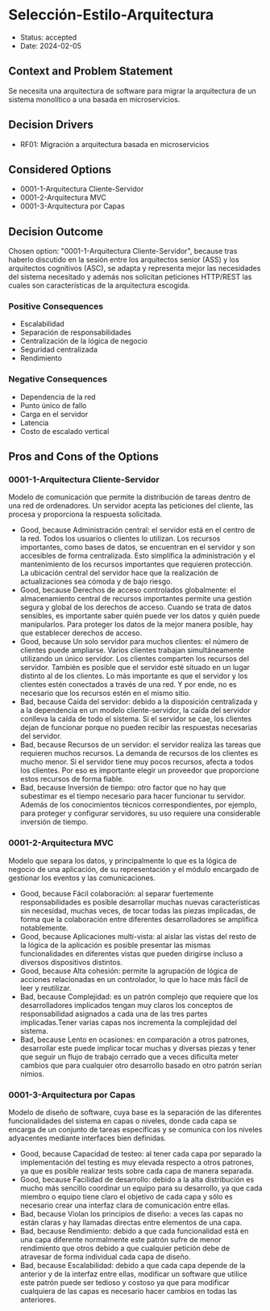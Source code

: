 # Selección-Estilo-Arquitectura

* Status: accepted
* Date: 2024-02-05

## Context and Problem Statement

Se necesita una arquitectura de software para migrar la arquitectura de un sistema monolítico a una basada en microservicios.

## Decision Drivers

* RF01: Migración a arquitectura basada en microservicios

## Considered Options

* 0001-1-Arquitectura Cliente-Servidor
* 0001-2-Arquitectura MVC
* 0001-3-Arquitectura por Capas

## Decision Outcome

Chosen option: "0001-1-Arquitectura Cliente-Servidor", because tras haberlo discutido en la sesión entre los arquitectos senior (ASS) y los arquitectos cognitivos (ASC), se adapta y representa mejor las necesidades del sistema necesitado y además nos solicitan peticiones HTTP/REST las cuales son características de la arquitectura escogida.

### Positive Consequences

* Escalabilidad
* Separación de responsabilidades
* Centralización de la lógica de negocio
* Seguridad centralizada
* Rendimiento

### Negative Consequences

* Dependencia de la red
* Punto único de fallo
* Carga en el servidor
* Latencia
* Costo de escalado vertical

## Pros and Cons of the Options

### 0001-1-Arquitectura Cliente-Servidor

Modelo de comunicación que permite la distribución de tareas dentro de una red de ordenadores. Un servidor acepta las peticiones del cliente, las procesa y proporciona la respuesta solicitada.

* Good, because Administración central: el servidor está en el centro de la red. Todos los usuarios o clientes lo utilizan. Los recursos importantes, como bases de datos, se encuentran en el servidor y son accesibles de forma centralizada. Esto simplifica la administración y el mantenimiento de los recursos importantes que requieren protección. La ubicación central del servidor hace que la realización de actualizaciones sea cómoda y de bajo riesgo.
* Good, because Derechos de acceso controlados globalmente: el almacenamiento central de recursos importantes permite una gestión segura y global de los derechos de acceso. Cuando se trata de datos sensibles, es importante saber quién puede ver los datos y quién puede manipularlos. Para proteger los datos de la mejor manera posible, hay que establecer derechos de acceso.
* Good, because Un solo servidor para muchos clientes: el número de clientes puede ampliarse. Varios clientes trabajan simultáneamente utilizando un único servidor. Los clientes comparten los recursos del servidor. También es posible que el servidor esté situado en un lugar distinto al de los clientes. Lo más importante es que el servidor y los clientes estén conectados a través de una red. Y por ende, no es necesario que los recursos estén en el mismo sitio.
* Bad, because Caída del servidor: debido a la disposición centralizada y a la dependencia en un modelo cliente-servidor, la caída del servidor conlleva la caída de todo el sistema. Si el servidor se cae, los clientes dejan de funcionar porque no pueden recibir las respuestas necesarias del servidor.
* Bad, because Recursos de un servidor: el servidor realiza las tareas que requieren muchos recursos. La demanda de recursos de los clientes es mucho menor. Si el servidor tiene muy pocos recursos, afecta a todos los clientes. Por eso es importante elegir un proveedor que proporcione estos recursos de forma fiable.
* Bad, because Inversión de tiempo: otro factor que no hay que subestimar es el tiempo necesario para hacer funcionar tu servidor. Además de los conocimientos técnicos correspondientes, por ejemplo, para proteger y configurar servidores, su uso requiere una considerable inversión de tiempo.

### 0001-2-Arquitectura MVC

Modelo que separa los datos, y principalmente lo que es la lógica de negocio de una aplicación, de su representación y el módulo encargado de gestionar los eventos y las comunicaciones.

* Good, because Fácil colaboración: al separar fuertemente responsabilidades es posible desarrollar muchas nuevas características sin necesidad, muchas veces, de tocar todas las piezas implicadas, de forma que la colaboración entre diferentes desarrolladores se amplifica notablemente.
* Good, because Aplicaciones multi-vista: al aislar las vistas del resto de la lógica de la aplicación es posible presentar las mismas funcionalidades en diferentes vistas que pueden dirigirse incluso a diversos dispositivos distintos.
* Good, because Alta cohesión: permite la agrupación de lógica de acciones relacionadas en un controlador, lo que lo hace más fácil de leer y reutilizar.
* Bad, because Complejidad: es un patrón complejo que requiere que los desarrolladores implicados tengan muy claros los conceptos de responsabilidad asignados a cada una de las tres partes implicadas.Tener varias capas nos incrementa la complejidad del sistema.
* Bad, because Lento en ocasiones: en comparación a otros patrones, desarrollar este puede implicar tocar muchas y diversas piezas y tener que seguir un flujo de trabajo cerrado que a veces dificulta meter cambios que para cualquier otro desarrollo basado en otro patrón serían nimios.

### 0001-3-Arquitectura por Capas

Modelo de diseño de software, cuya base es la separación de las diferentes funcionalidades del sistema en capas o niveles, donde cada capa se encarga de un conjunto de tareas específicas y se comunica con los niveles adyacentes mediante interfaces bien definidas.

* Good, because Capacidad de testeo: al tener cada capa por separado la implementación del testing es muy elevada respecto a otros patrones, ya que es posible realizar tests sobre cada capa de manera separada.
* Good, because Facilidad de desarrollo: debido a la alta distribución es mucho más sencillo coordinar un equipo para su desarrollo, ya que cada miembro o equipo tiene claro el objetivo de cada capa y sólo es necesario crear una interfaz clara de comunicación entre ellas.
* Bad, because Violan los principios de diseño: a veces las capas no están claras y hay llamadas directas entre elementos de una capa.
* Bad, because Rendimiento: debido a que cada funcionalidad está en una capa diferente normalmente este patrón sufre de menor rendimiento que otros debido a que cualquier petición debe de atravesar de forma individual cada capa de diseño.
* Bad, because Escalabilidad: debido a que cada capa depende de la anterior y de la interfaz entre ellas, modificar un software que utilice este patrón puede ser tedioso y costoso ya que para modificar cualquiera de las capas es necesario hacer cambios en todas las anteriores.
